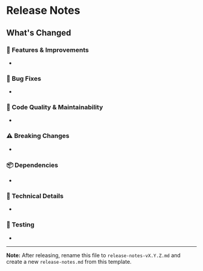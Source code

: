 # Release Notes

## What's Changed

### 🚀 Features & Improvements
<!-- List new features and improvements here -->
-

### 🐛 Bug Fixes
<!-- List bug fixes here -->
-

### 🔧 Code Quality & Maintainability
<!-- List code quality improvements, refactoring, etc. -->
-

### ⚠️ Breaking Changes
<!-- List any breaking changes here, or remove this section if none -->
-

### 📦 Dependencies
<!-- List dependency updates here -->
-

### 📝 Technical Details
<!-- Additional technical details, if needed -->
-

### 🧪 Testing
<!-- Testing notes and recommendations -->
-

---

**Note:** After releasing, rename this file to `release-notes-vX.Y.Z.md` and create a new `release-notes.md` from this template.
